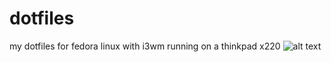 # dotfiles
my dotfiles for fedora linux with i3wm running on a thinkpad x220
![alt text](https://imgur.com/YvvLhf9)
